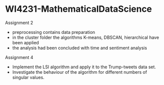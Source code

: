 # WI4231-MathematicalDataScience

Assignment 2


* preprocessing contains data preparation
* in the cluster folder the algorithms K-means, DBSCAN, hierarchical have been applied
* the analysis had been concluded with time and sentiment analysis


Assignment 4

* Implement the LSI algorithm and apply it to the Trump-tweets data set. 
* Investigate the behaviour of the algorithm for different numbers of singular values. 

